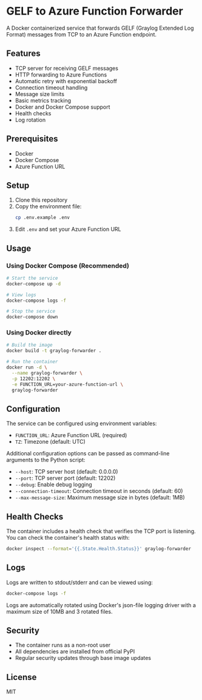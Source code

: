 # GELF to Azure Function Forwarder

A Docker containerized service that forwards GELF (Graylog Extended Log Format) messages from TCP to an Azure Function endpoint.

## Features

- TCP server for receiving GELF messages
- HTTP forwarding to Azure Functions
- Automatic retry with exponential backoff
- Connection timeout handling
- Message size limits
- Basic metrics tracking
- Docker and Docker Compose support
- Health checks
- Log rotation

## Prerequisites

- Docker
- Docker Compose
- Azure Function URL

## Setup

1. Clone this repository
2. Copy the environment file:
   ```bash
   cp .env.example .env
   ```
3. Edit `.env` and set your Azure Function URL

## Usage

### Using Docker Compose (Recommended)

```bash
# Start the service
docker-compose up -d

# View logs
docker-compose logs -f

# Stop the service
docker-compose down
```

### Using Docker directly

```bash
# Build the image
docker build -t graylog-forwarder .

# Run the container
docker run -d \
  --name graylog-forwarder \
  -p 12202:12202 \
  -e FUNCTION_URL=your-azure-function-url \
  graylog-forwarder
```

## Configuration

The service can be configured using environment variables:

- `FUNCTION_URL`: Azure Function URL (required)
- `TZ`: Timezone (default: UTC)

Additional configuration options can be passed as command-line arguments to the Python script:

- `--host`: TCP server host (default: 0.0.0.0)
- `--port`: TCP server port (default: 12202)
- `--debug`: Enable debug logging
- `--connection-timeout`: Connection timeout in seconds (default: 60)
- `--max-message-size`: Maximum message size in bytes (default: 1MB)

## Health Checks

The container includes a health check that verifies the TCP port is listening. You can check the container's health status with:

```bash
docker inspect --format='{{.State.Health.Status}}' graylog-forwarder
```

## Logs

Logs are written to stdout/stderr and can be viewed using:

```bash
docker-compose logs -f
```

Logs are automatically rotated using Docker's json-file logging driver with a maximum size of 10MB and 3 rotated files.

## Security

- The container runs as a non-root user
- All dependencies are installed from official PyPI
- Regular security updates through base image updates

## License

MIT 